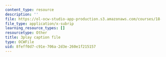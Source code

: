 ```yaml
---
content_type: resource
description: ''
file: https://ol-ocw-studio-app-production.s3.amazonaws.com/courses/18-01sc-single-variable-calculus-fall-2010/8feff0d7c91e706a2d3e260e1f215157_ryLdyDrBfvI.srt
file_type: application/x-subrip
learning_resource_types: []
resourcetype: Other
title: 3play caption file
type: OCWFile
uid: 8feff0d7-c91e-706a-2d3e-260e1f215157
---
```

